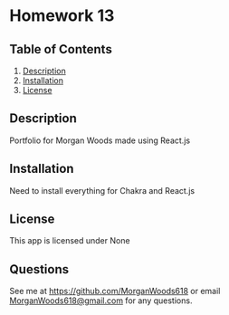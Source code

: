 # Homework 13
  
## Table of Contents
1. [Description](#description)
2. [Installation](#installation)
3. [License](#license)
## Description
Portfolio for Morgan Woods made using React.js
## Installation
Need to install everything for Chakra and React.js 
## License
This app is licensed under None
## Questions
See me at https://github.com/MorganWoods618 or email MorganWoods618@gmail.com for any questions. 
